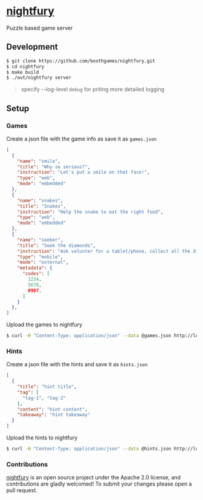 # [nightfury](https://github.com/boothgames/nightfury)

Puzzle based game server

## Development

```bash
$ git clone https://github.com/boothgames/nightfury.git
$ cd nightfury
$ make build
$ ./out/nightfury server
```

> specify --log-level `debug` for priting more detailed logging

## Setup

### Games

Create a json file with the game info as save it as `games.json`

```json
[
  {
    "name": "smile",
    "title": "Why so serious?",
    "instruction": "Let's put a smile on that face!",
    "type": "web",
    "mode": "embedded"
  },
  {
    "name": "snakes",
    "title": "Snakes",
    "instruction": "Help the snake to eat the right food",
    "type": "web",
    "mode": "embedded"
  },
  {
    "name": "seeker",
    "title": "Seek the diamonds",
    "instruction": "Ask volunter for a tablet/phone, collect all the diamonds within 60 seconds. Tilt the device in appropriate direction for movement. Beware of the consequences :)",
    "type": "mobile",
    "mode": "external",
    "metadata": {
      "codes": [
        1234,
        5678,
        0987,
      ]
    }
  },
]
```

Upload the games to nightfury

```bash
$ curl -H "Content-Type: application/json" --data @games.json http://localhost:5624/v1/bulk/games

```

### Hints

Create a json file with the hints and save it as `hints.json`

```json
[
  {
    "title": "hint title",
    "tag": [
      "tag-1", "tag-2"
    ],
    "content": "hint content",
    "takeaway": "hint takeaway"
  }
]
```

Upload the hints to nightfury

```bash
$ curl -H "Content-Type: application/json" --data @hints.json http://localhost:5624/v1/bulk/hints

```

### Contributions

[nightfury](https://github.com/boothgames/nightfury) is an open source project under the Apache 2.0 license, and contributions are gladly welcomed! To submit your changes please open a pull request.